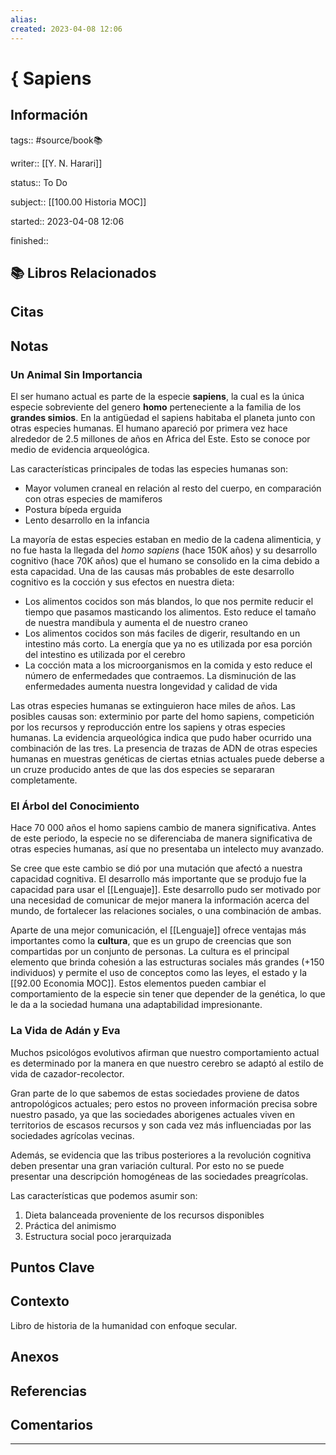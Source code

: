 ```yaml
---
alias: 
created: 2023-04-08 12:06
---
```

# { Sapiens
## Información
tags:: #source/book📚 

writer:: [[Y. N. Harari]]

status:: To Do

subject:: [[100.00 Historia MOC]]

started:: 2023-04-08 12:06

finished::

## 📚 Libros Relacionados

## Citas

## Notas
### Un Animal Sin Importancia
El ser humano actual es parte de la especie **sapiens**, la cual es la única especie sobreviente del genero **homo** perteneciente a la familia de los **grandes simios**. En la antigüedad el sapiens habitaba el planeta junto con otras especies humanas. El humano apareció por primera vez hace alrededor de 2.5 millones de años en Africa del Este. Esto se conoce por medio de evidencia arqueológica.

Las características principales de todas las especies humanas son:
- Mayor volumen craneal en relación al resto del cuerpo, en comparación con otras especies de mamiferos
- Postura bípeda erguida
- Lento desarrollo en la infancia

La mayoría de estas especies estaban en medio de la cadena alimenticia, y no fue hasta la llegada del *homo sapiens* (hace 150K años) y su desarrollo cognitivo (hace 70K años) que el humano se consolido en la cima debido a esta capacidad. Una de las causas más probables de este desarrollo cognitivo es la cocción y sus efectos en nuestra dieta:
- Los alimentos cocidos son más blandos, lo que nos permite reducir el tiempo que pasamos masticando los alimentos. Esto reduce el tamaño de nuestra mandibula y aumenta el de nuestro craneo
- Los alimentos cocidos son más faciles de digerir, resultando en un intestino más corto. La energía que ya no es utilizada por esa porción del intestino es utilizada por el cerebro
- La cocción mata a los microorganismos en la comida y esto reduce el número de enfermedades que contraemos. La disminución de las enfermedades aumenta nuestra longevidad y calidad de vida

Las otras especies humanas se extinguieron hace miles de años. Las posibles causas son: exterminio por parte del homo sapiens, competición por los recursos y reproducción entre los sapiens y otras especies humanas. La evidencia arqueológica indica que pudo haber ocurrido una combinación de las tres. La presencia de trazas de ADN de otras especies humanas en muestras genéticas de ciertas etnias actuales puede deberse a un cruze producido antes de que las dos especies se separaran completamente.

### El Árbol del Conocimiento
Hace 70 000 años el homo sapiens cambio de manera significativa. Antes de este periodo, la especie no se diferenciaba de manera significativa de otras especies humanas, así que no presentaba un intelecto muy avanzado.

Se cree que este cambio se dió por una mutación que afectó a nuestra capacidad cognitiva. El desarrollo más importante que se produjo fue la capacidad para usar el [[Lenguaje]]. Este desarrollo pudo ser motivado por una necesidad de comunicar de mejor manera la información acerca del mundo, de fortalecer las relaciones sociales, o una combinación de ambas.

Aparte de una mejor comunicación, el [[Lenguaje]] ofrece ventajas más importantes como la **cultura**, que es un grupo de creencias que son compartidas por un conjunto de personas. La cultura es el principal elemento que brinda cohesión a las estructuras sociales más grandes (+150 individuos) y permite el uso de conceptos como las leyes, el estado y la [[92.00 Economia MOC]]. Estos elementos pueden cambiar el comportamiento de la especie sin tener que depender de la genética, lo que le da a la sociedad humana una adaptabilidad impresionante.

### La Vida de Adán y Eva
Muchos psicológos evolutivos afirman que nuestro comportamiento actual es determinado por la manera en que nuestro cerebro se adaptó al estilo de vida de cazador-recolector.

Gran parte de lo que sabemos de estas sociedades proviene de datos antropológicos actuales; pero estos no proveen información precisa sobre nuestro pasado, ya que las sociedades aborigenes actuales viven en territorios de escasos recursos y son cada vez más influenciadas por las sociedades agrícolas vecinas.

Además, se evidencia que las tribus posteriores a la revolución cognitiva deben presentar una gran variación cultural. Por esto no se puede presentar una descripción homogéneas de las sociedades preagrícolas.

Las características que podemos asumir son:
1. Dieta balanceada proveniente de los recursos disponibles
2. Práctica del animismo
3. Estructura social poco jerarquizada

## Puntos Clave

## Contexto
Libro de historia de la humanidad con enfoque secular.

## Anexos

## Referencias

## Comentarios
___

